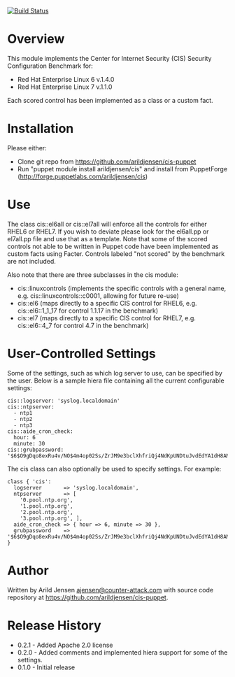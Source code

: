 [![Build Status](https://travis-ci.org/arildjensen/cis-puppet.png?branch=master)](https://travis-ci.org/arildjensen/cis-puppet)


Overview
========
 
This module implements the Center for Internet Security (CIS) Security Configuration Benchmark for:
- Red Hat Enterprise Linux 6 v.1.4.0 
- Red Hat Enterprise Linux 7 v.1.1.0

Each scored control has been implemented as a class or a custom fact.


Installation
============

Please either:

- Clone git repo from https://github.com/arildjensen/cis-puppet
- Run "puppet module install arildjensen/cis" and install from PuppetForge (http://forge.puppetlabs.com/arildjensen/cis)

Use
===

The class cis::el6all or cis::el7all will enforce all the controls for either RHEL6 or RHEL7. If you wish to deviate please look for the el6all.pp or el7all.pp file and use that as a template. Note that some of the scored controls not able to be written in Puppet code have been implemented as custom facts using Facter. Controls labeled "not scored" by the benchmark are not included.

Also note that there are three subclasses in the cis module:
- cis::linuxcontrols (implements the specific controls with a general name, e.g. cis::linuxcontrols::c0001, allowing for future re-use)
- cis::el6 (maps directly to a specific CIS control for RHEL6, e.g. cis::el6::1_1_17 for control 1.1.17 in the benchmark)
- cis::el7 (maps directly to a specific CIS control for RHEL7, e.g. cis::el6::4_7 for control 4.7 in the benchmark)

User-Controlled Settings
========================
Some of the settings, such as which log server to use, can be specified by the
user. Below is a sample hiera file containing all the current configurable
settings:

```
cis::logserver: 'syslog.localdomain'
cis::ntpserver:
  - ntp1
  - ntp2
  - ntp3
cis::aide_cron_check:
  hour: 6
  minute: 30
cis::grubpassword: '$6$O9gDqo8exRu4v/NO$4m4op02Ss/ZrJM9e3bclXhfriQj4NdKpUNDtuJvdEdYA1dH8AMcXd.CmQW./6qLfXSyJSYdU8NNPm9M1x3KEj/'
```

The cis class can also optionally be used to specify settings. For example:

```
class { 'cis':
  logserver       => 'syslog.localdomain',
  ntpserver       => [
    '0.pool.ntp.org', 
    '1.pool.ntp.org', 
    '2.pool.ntp.org', 
    '3.pool.ntp.org', ],
  aide_cron_check => { hour => 6, minute => 30 },
  grubpassword    => '$6$O9gDqo8exRu4v/NO$4m4op02Ss/ZrJM9e3bclXhfriQj4NdKpUNDtuJvdEdYA1dH8AMcXd.CmQW./6qLfXSyJSYdU8NNPm9M1x3KEj/',
}
```

Author
====

Written by Arild Jensen <ajensen@counter-attack.com> with source code repository at https://github.com/arildjensen/cis-puppet.


Release History
==========
- 0.2.1 - Added Apache 2.0 license
- 0.2.0 - Added comments and implemented hiera support for some of the settings.
- 0.1.0 - Initial release
